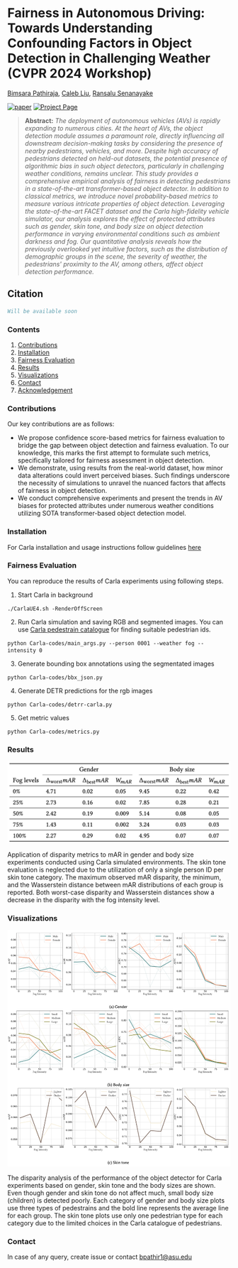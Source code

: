 # Fairness in Autonomous Driving: Towards Understanding Confounding Factors in Object Detection in Challenging Weather (CVPR 2024 Workshop)
[Bimsara Pathiraja](https://scholar.google.es/citations?hl=en&user=7ViSGnIAAAAJ), [Caleb Liu](https://www.linkedin.com/in/calebliu0/), [Ransalu Senanayake](https://scholar.google.com.au/citations?user=mmo0bDIAAAAJ&hl=en)

[![paper](https://img.shields.io/badge/arXiv-Paper-42FF33)](#) 
[![Project Page](https://img.shields.io/badge/Project-Page-blue)](https://bimsarapathiraja.github.io/fairness-in-av-project-page/) 

<!-- [![arXiv](https://img.shields.io/badge/arXiv-Paper-FFF933)](https://arxiv.org/pdf/2207.12392.pdf)  -->
<!-- [![Poster](https://img.shields.io/badge/Poster-PDF-8333FF)](https://drive.google.com/file/d/1MBe7aM6M9sNhbv6f94d7UkvzseJJDw2i/view?usp=share_link) 
[![Slides](https://img.shields.io/badge/Slides-PDF-87CEEB)](https://drive.google.com/file/d/1tM8CNjyM1EorlwA-Qv8LBmWO8Adf0MiN/view?usp=share_link) -->

> **Abstract:** *The deployment of autonomous vehicles (AVs) is rapidly expanding to numerous cities. At the heart of AVs, the object detection module assumes a paramount role, directly influencing all downstream decision-making tasks by considering the presence of nearby pedestrians, vehicles, and more. Despite high accuracy of pedestrians detected on held-out datasets, the potential presence of algorithmic bias in such object detectors, particularly in challenging weather conditions, remains unclear. This study provides a comprehensive empirical analysis of fairness in detecting pedestrians in a state-of-the-art transformer-based object detector. In addition to classical metrics, we introduce novel probability-based metrics to measure various intricate properties of object detection. Leveraging the state-of-the-art FACET dataset and the Carla high-fidelity vehicle simulator, our analysis explores the effect of protected attributes such as gender, skin tone, and body size on object detection performance in varying environmental conditions such as ambient darkness and fog. Our quantitative analysis reveals how the previously overlooked yet intuitive factors, such as the distribution of demographic groups in the scene, the severity of weather, the pedestrians' proximity to the AV, among others, affect object detection performance.*

## Citation

```bibtex
Will be available soon
```

### Contents  
1) [Contributions](#contributions) 
2) [Installation](#installation)
3) [Fairness Evaluation](#fairness-evaluation)
4) [Results](#results)
5) [Visualizations](#visualizations)
6) [Contact](#contact)
7) [Acknowledgement](#acknowledgement)


### Contributions

Our key contributions are as follows:

- We propose confidence score-based metrics for fairness evaluation to bridge the gap between object detection and fairness evaluation. To our knowledge, this marks the first attempt to formulate such metrics, specifically tailored for fairness assessment in object detection.
- We demonstrate, using results from the real-world dataset, how minor data alterations could invert perceived biases. Such findings underscore the necessity of simulations to unravel the nuanced factors that affects of fairness in object detection.
- We conduct comprehensive experiments and present the trends in AV biases for protected attributes under numerous weather conditions utilizing SOTA transformer-based object detection model.


### Installation

For Carla installation and usage instructions follow guidelines [here](https://carla.readthedocs.io/en/latest/)

### Fairness Evaluation

You can reproduce the results of Carla experiments using following steps.

1. Start Carla in background

```
./CarlaUE4.sh -RenderOffScreen
```

2. Run Carla simulation and saving RGB and segmented images. You can use [Carla pedestrain catalogue](https://carla.readthedocs.io/en/latest/catalogue_pedestrians/#adult-pedestrian-1-variant-6) for finding suitable pedestrian ids.

```
python Carla-codes/main_args.py --person 0001 --weather fog --intensity 0
```

3. Generate bounding box annotations using the segmentated images

```
python Carla-codes/bbx_json.py
```

4. Generate DETR predictions for the rgb images

```
python Carla-codes/detrr-carla.py
```

5. Get metric values

```
python Carla-codes/metrics.py
```


### Results

<p align="center">
     <img src="figures/results.png" > 
</p>
 Application of disparity metrics to mAR in gender and body size experiments conducted using Carla simulated environments. The skin tone evaluation is neglected due to the utilization of only a single person ID per skin tone category. The maximum observed mAR disparity, the minimum, and the Wasserstein distance between mAR distributions of each group is reported. Both worst-case disparity and Wasserstein distances show a decrease in the disparity with the fog intensity level.   

### Visualizations

<p align="center">
     <img src="figures/plots.png" > 
</p>

 The disparity analysis of the performance of the object detector for Carla experiments based on gender, skin tone and the body
sizes are shown. Even though gender and skin tone do not affect much, small body size (children) is detected poorly. Each category of
gender and body size plots use three types of pedestrains and the bold line represents the average line for each group. The skin tone plots
use only one pedestrian type for each category due to the limited choices in the Carla catalogue of pedestrians.

### Contact
In case of any query, create issue or contact bpathir1@asu.edu
